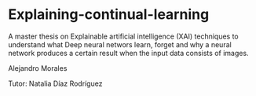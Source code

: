 # Explaining-continual-learning
A master thesis on Explainable artificial intelligence (XAI) techniques to understand what Deep neural networs learn, forget and why a neural network produces a certain result when the input data consists of images.


Alejandro Morales

Tutor: Natalia Díaz Rodríguez
